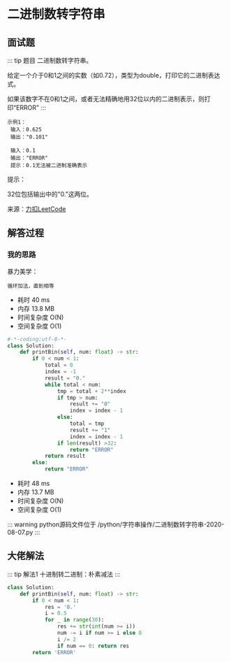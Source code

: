 #  二进制数转字符串

##  面试题



::: tip 题目
二进制数转字符串。

给定一个介于0和1之间的实数（如0.72），类型为double，打印它的二进制表达式。

如果该数字不在0和1之间，或者无法精确地用32位以内的二进制表示，则打印“ERROR”
:::

~~~
示例1：
 输入：0.625
 输出："0.101"
~~~


~~~
 输入：0.1
 输出："ERROR"
 提示：0.1无法被二进制准确表示
~~~

提示：

32位包括输出中的"0."这两位。

来源：[力扣LeetCode](https://leetcode-cn.com/problems/bianry-number-to-string-lcci/)


##  解答过程

### 我的思路

暴力美学：

    循环加法，直到相等


* 耗时 40 ms
* 内存 13.8 MB
* 时间复杂度 O(N)
* 空间复杂度 O(1)


```python
#-*-coding:utf-8-*-
class Solution:
    def printBin(self, num: float) -> str:
        if 0 < num < 1:
            total = 0
            index = -1
            result = "0."
            while total < num:
                tmp = total + 2**index
                if tmp > num:
                    result += "0"
                    index = index - 1
                else:
                    total = tmp
                    result += "1"
                    index = index - 1
                if len(result) >32:
                    return "ERROR"
            return result
        else:
            return "ERROR"
```

* 耗时 48 ms
* 内存 13.7 MB
* 时间复杂度 O(N)
* 空间复杂度 O(1)

::: warning python源码文件位于
/python/字符串操作/二进制数转字符串-2020-08-07.py
:::

##  大佬解法

::: tip 解法1
   十进制转二进制：朴素减法
:::

```python
class Solution:
    def printBin(self, num: float) -> str:
        if 0 < num < 1:
            res = '0.'
            i = 0.5
            for _ in range(30):
                res += str(int(num >= i))
                num -= i if num >= i else 0
                i /= 2
                if num == 0: return res
        return 'ERROR'
```
